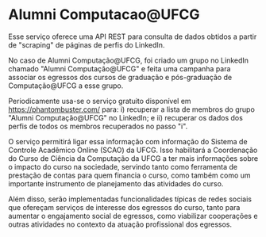 # Alumni Computacao@UFCG

Esse serviço oferece uma API REST para consulta de dados obtidos a partir de "scraping" de páginas de perfis do LinkedIn.

No caso de Alumni Computação@UFCG, foi criado um grupo no LinkedIn chamado "Alumni Computação@UFCG" e feita uma campanha
para associar os egressos dos cursos de graduação e pós-graduação de Computação@UFCG a esse grupo.

Periodicamente usa-se o serviço gratuito disponível em https://phantombuster.com/ para: i) recuperar a lista de membros
do grupo "Alumni Computação@UFCG" no LinkedIn; e ii) recuperar os dados dos perfis de todos os membros recuperados no
passo "i".

O serviço permitirá ligar essa informação com informação do Sistema de Controle Acadêmico Online (SCAO) da UFCG. Isso
habilitará a Coordenação do Curso de Ciência da Computação da UFCG a ter mais informações sobre o impacto do curso na
sociedade, servindo tanto como ferramenta de prestação de contas para quem financia o curso, como também como um
importante instrumento de planejamento das atividades do curso.

Além disso, serão implementadas funcionalidades típicas de redes sociais que ofereçam serviços de interesse dos egressos
do curso, tanto para aumentar o engajamento social de egressos, como viabilizar cooperações e outras atividades no contexto
da atuação profissional dos egressos.

